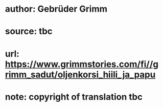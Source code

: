 # author: Gebrüder Grimm
# source: tbc
# url: https://www.grimmstories.com/fi//grimm_sadut/oljenkorsi_hiili_ja_papu
# note: copyright of translation tbc


